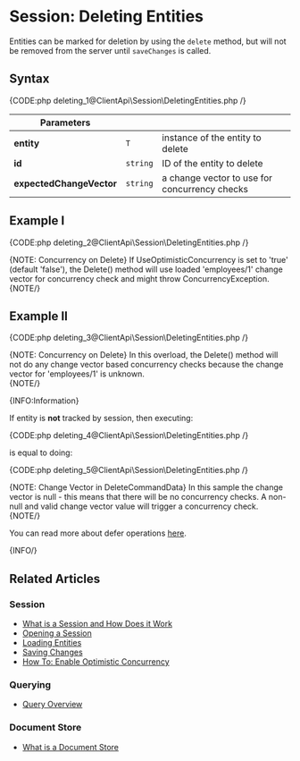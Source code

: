# Session: Deleting Entities

Entities can be marked for deletion by using the `delete` method, but will not be removed from the server until `saveChanges` is called.  

## Syntax

{CODE:php deleting_1@ClientApi\Session\DeletingEntities.php /}

| Parameters | | |
| ------------- | ------------- | ----- |
| **entity** | `T` | instance of the entity to delete |
| **id** | `string` | ID of the entity to delete |
| **expectedChangeVector** | `string` | a change vector to use for concurrency checks |

## Example I

{CODE:php deleting_2@ClientApi\Session\DeletingEntities.php /}

{NOTE: Concurrency on Delete}
If UseOptimisticConcurrency is set to 'true' (default 'false'), the Delete() method will use loaded 'employees/1' change vector for concurrency check and might throw ConcurrencyException.  
{NOTE/}

## Example II

{CODE:php deleting_3@ClientApi\Session\DeletingEntities.php /}

{NOTE: Concurrency on Delete}
In this overload, the Delete() method will not do any change vector based concurrency checks because the change vector for 'employees/1' is unknown.  
{NOTE/}

{INFO:Information}

If entity is **not** tracked by session, then executing:  

{CODE:php deleting_4@ClientApi\Session\DeletingEntities.php /}

is equal to doing:  

{CODE:php deleting_5@ClientApi\Session\DeletingEntities.php /}

{NOTE: Change Vector in DeleteCommandData}
In this sample the change vector is null - this means that there will be no concurrency checks. A non-null and valid change vector value will trigger a concurrency check.  
{NOTE/}

You can read more about defer operations [here](../../client-api/session/how-to/defer-operations).  

{INFO/}

## Related Articles  

### Session  

- [What is a Session and How Does it Work](../../client-api/session/what-is-a-session-and-how-does-it-work)  
- [Opening a Session](../../client-api/session/opening-a-session)  
- [Loading Entities](../../client-api/session/loading-entities)  
- [Saving Changes](../../client-api/session/saving-changes)  
- [How To: Enable Optimistic Concurrency](../../client-api/session/configuration/how-to-enable-optimistic-concurrency)  

### Querying  

- [Query Overview](../../client-api/session/querying/how-to-query)

### Document Store  

- [What is a Document Store](../../client-api/what-is-a-document-store)  
